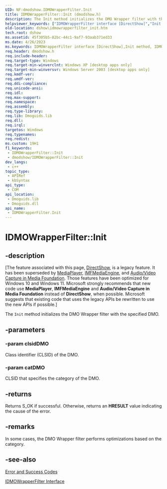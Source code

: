 ```yaml
---
UID: NF:dmodshow.IDMOWrapperFilter.Init
title: IDMOWrapperFilter::Init (dmodshow.h)
description: The Init method initializes the DMO Wrapper filter with the specified DMO.
helpviewer_keywords: ["IDMOWrapperFilter interface [DirectShow]","Init method","IDMOWrapperFilter.Init","IDMOWrapperFilter::Init","IDMOWrapperFilterInit","Init","Init method [DirectShow]","Init method [DirectShow]","IDMOWrapperFilter interface","dmodshow/IDMOWrapperFilter::Init","dshow.idmowrapperfilter_init"]
old-location: dshow\idmowrapperfilter_init.htm
tech.root: dshow
ms.assetid: 45f305b5-82bc-44c1-9af7-93aab371ed33
ms.date: 4/26/2023
ms.keywords: IDMOWrapperFilter interface [DirectShow],Init method, IDMOWrapperFilter.Init, IDMOWrapperFilter::Init, IDMOWrapperFilterInit, Init, Init method [DirectShow], Init method [DirectShow],IDMOWrapperFilter interface, dmodshow/IDMOWrapperFilter::Init, dshow.idmowrapperfilter_init
req.header: dmodshow.h
req.include-header: 
req.target-type: Windows
req.target-min-winverclnt: Windows XP [desktop apps only]
req.target-min-winversvr: Windows Server 2003 [desktop apps only]
req.kmdf-ver: 
req.umdf-ver: 
req.ddi-compliance: 
req.unicode-ansi: 
req.idl: 
req.max-support: 
req.namespace: 
req.assembly: 
req.type-library: 
req.lib: Dmoguids.lib
req.dll: 
req.irql: 
targetos: Windows
req.typenames: 
req.redist: 
ms.custom: 19H1
f1_keywords:
 - IDMOWrapperFilter::Init
 - dmodshow/IDMOWrapperFilter::Init
dev_langs:
 - c++
topic_type:
 - APIRef
 - kbSyntax
api_type:
 - COM
api_location:
 - Dmoguids.lib
 - Dmoguids.dll
api_name:
 - IDMOWrapperFilter.Init
---
```


# IDMOWrapperFilter::Init


## -description

\[The feature associated with this page, [DirectShow](/windows/win32/directshow/directshow), is a legacy feature. It has been superseded by [MediaPlayer](/uwp/api/Windows.Media.Playback.MediaPlayer), [IMFMediaEngine](/windows/win32/api/mfmediaengine/nn-mfmediaengine-imfmediaengine), and [Audio/Video Capture in Media Foundation](windows/win32/medfound/audio-video-capture-in-media-foundation). Those features have been optimized for Windows 10 and Windows 11. Microsoft strongly recommends that new code use **MediaPlayer**, **IMFMediaEngine** and **Audio/Video Capture in Media Foundation** instead of **DirectShow**, when possible. Microsoft suggests that existing code that uses the legacy APIs be rewritten to use the new APIs if possible.\]

The <code>Init</code> method initializes the DMO Wrapper filter with the specified DMO.

## -parameters

### -param clsidDMO

Class identifier (CLSID) of the DMO.

### -param catDMO

CLSID that specifies the category of the DMO.

## -returns

Returns S_OK if successful. Otherwise, returns an <b>HRESULT</b> value indicating the cause of the error.

## -remarks

In some cases, the DMO Wrapper filter performs optimizations based on the category.

## -see-also

<a href="/windows/desktop/DirectShow/error-and-success-codes">Error and Success Codes</a>



<a href="/windows/desktop/api/dmodshow/nn-dmodshow-idmowrapperfilter">IDMOWrapperFilter Interface</a>